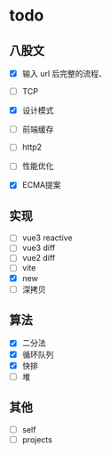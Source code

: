 # todo

## 八股文

- [x] 输入 url 后完整的流程、
- [ ] TCP
- [x] 设计模式
- [ ] 前端缓存
- [ ] http2
- [ ] 性能优化
- [x] ECMA提案


## 实现

- [ ] vue3 reactive
- [ ] vue3 diff
- [ ] vue2 diff
- [ ] vite
- [x] new
- [ ] 深拷贝

## 算法

- [x] 二分法
- [x] 循环队列
- [x] 快排
- [ ] 堆

## 其他

- [ ] self
- [ ] projects
